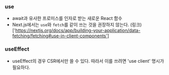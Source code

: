 ### use

- await과 유사한 프로미스를 인자로 받는 새로운 React 함수
- Next.js에서는 `use`와 `fetch`를 같이 쓰는 것을 권장하지 않는다. (링크)['https://nextjs.org/docs/app/building-your-application/data-fetching/fetching#use-in-client-components']

### useEffect

- useEffect의 경우 CSR에서만 쓸 수 있다. 따라서 이를 쓰려면 'use client' 명시가 필요하다.
